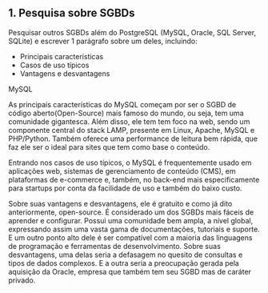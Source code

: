 ## 1. Pesquisa sobre SGBDs
Pesquisar outros SGBDs além do PostgreSQL (MySQL, Oracle, SQL Server, SQLite) e escrever 1 parágrafo sobre um deles, incluindo:
- Principais características
- Casos de uso típicos
- Vantagens e desvantagens

MySQL

As principais características do MySQL começam por ser o SGBD de código aberto(Open-Source) mais famoso do mundo, ou seja, tem uma comunidade gigantesca. Além disso, ele tem tem foco na web, sendo um componente central do stack LAMP, presente em Linux, Apache, MySQL e PHP/Python.
Também oferece uma performance de leitura bem rápida, que faz ele ser o ideal para sites que tem como base o conteúdo.

Entrando nos casos de uso típicos, o MySQL é frequentemente usado em aplicações web, sistemas de gerenciamento de conteúdo (CMS), em plataformas de e-commerce e, também, no back-end mais especificamente para startups por conta da facilidade de uso e também do baixo custo.

Sobre suas vantagens e desvantagens, ele é gratuito e como já dito anteriormente, open-source. É considerado um dos SGBDs mais fáceis de aprender e configurar. Possui uma comunidade bem ampla, a nível global, expressando assim uma vasta gama de documentações, tutoriais e suporte. E um outro ponto alto dele é ser compatível com a maioria das linguagens de programação e ferramentas de desenvolvimento.
Sobre suas desvantagens, uma delas seria a defasagem no quesito de consultas e tipos de dados complexos. E a outra seria a preocupação gerada pela aquisição da Oracle, empresa que também tem seu SGBD mas de caráter privado.








